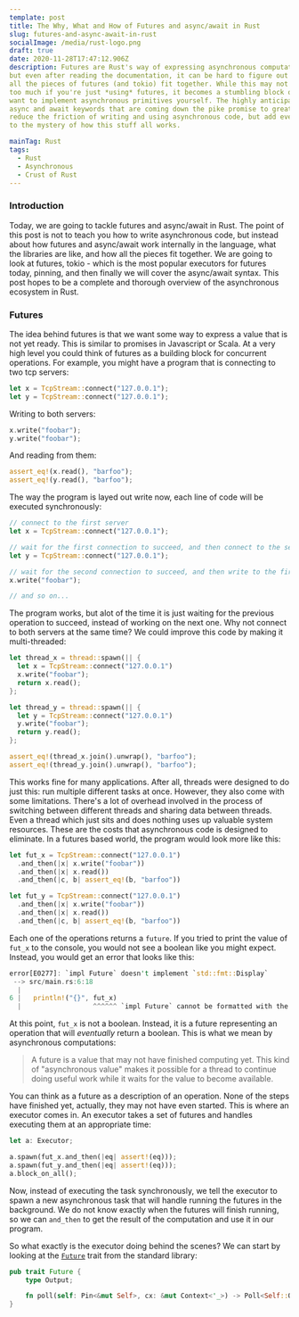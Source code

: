 ```yaml
---
template: post
title: The Why, What and How of Futures and async/await in Rust
slug: futures-and-async-await-in-rust
socialImage: /media/rust-logo.png
draft: true
date: 2020-11-28T17:47:12.906Z
description: Futures are Rust's way of expressing asynchronous computations, 
but even after reading the documentation, it can be hard to figure out how 
all the pieces of futures (and tokio) fit together. While this may not matter 
too much if you're just *using* futures, it becomes a stumbling block once you 
want to implement asynchronous primitives yourself. The highly anticipated 
async and await keywords that are coming down the pike promise to greatly 
reduce the friction of writing and using asynchronous code, but add even more 
to the mystery of how this stuff all works.

mainTag: Rust
tags:
  - Rust
  - Asynchronous
  - Crust of Rust
---
```


### Introduction

Today, we are going to tackle futures and async/await in Rust. The point of this post is not to teach you how to write asynchronous code, but instead about how futures and async/await work internally in the language, what the libraries are like, and how all the pieces fit together. We are going to look at futures, tokio - which is the most popular executors for futures today, pinning, and then finally we will cover the async/await syntax. This post hopes to be a complete and thorough overview of the asynchronous ecosystem in Rust.

### Futures

The idea behind futures is that we want some way to express a value that is not yet ready. This is similar to promises in Javascript or Scala. At a very high level you could think of futures as a building block for concurrent operations. For example, you might have a program that is connecting to two tcp servers:
```rust
let x = TcpStream::connect("127.0.0.1");
let y = TcpStream::connect("127.0.0.1");
```

Writing to both servers:
```rust
x.write("foobar");
y.write("foobar");
```

And reading from them:
```rust
assert_eq!(x.read(), "barfoo");
assert_eq!(y.read(), "barfoo");
```

The way the program is layed out write now, each line of code will be executed synchronously:
```rust
// connect to the first server
let x = TcpStream::connect("127.0.0.1");

// wait for the first connection to succeed, and then connect to the second server
let y = TcpStream::connect("127.0.0.1");

// wait for the second connection to succeed, and then write to the first server
x.write("foobar");

// and so on...
```

The program works, but alot of the time it is just waiting for the previous operation to succeed, instead of working on the next one. Why not connect to both servers at the same time? We could improve this code by making it multi-threaded:
```rust
let thread_x = thread::spawn(|| {
  let x = TcpStream::connect("127.0.0.1")
  x.write("foobar");
  return x.read();
};

let thread_y = thread::spawn(|| {
  let y = TcpStream::connect("127.0.0.1")
  y.write("foobar");
  return y.read();
};

assert_eq!(thread_x.join().unwrap(), "barfoo");
assert_eq!(thread_y.join().unwrap(), "barfoo");
```

This works fine for many applications. After all, threads were designed to do just this: run multiple different tasks at once. However, they also come with some limitations. There's a lot of overhead involved in the process of switching between different threads and sharing data between threads. Even a thread which just sits and does nothing uses up valuable system resources. These are the costs that asynchronous code is designed to eliminate. In a futures based world, the program would look more like this:
```rust
let fut_x = TcpStream::connect("127.0.0.1")
  .and_then(|x| x.write("foobar"))
  .and_then(|x| x.read())
  .and_then(|c, b| assert_eq!(b, "barfoo"))

let fut_y = TcpStream::connect("127.0.0.1")
  .and_then(|x| x.write("foobar"))
  .and_then(|x| x.read())
  .and_then(|c, b| assert_eq!(b, "barfoo"))
```

Each one of the operations returns a `future`. If you tried to print the value of `fut_x` to the console, you would not see a boolean like you might expect. Instead, you would get an error that looks like this:
```rust
error[E0277]: `impl Future` doesn't implement `std::fmt::Display`
 --> src/main.rs:6:18
  |
6 |   println!("{}", fut_x)
  |                  ^^^^^^ `impl Future` cannot be formatted with the default formatter
```

At this point, `fut_x` is not a boolean. Instead, it is a future representing an operation that will *eventually* return a boolean. This is what we mean by asynchronous computations:

> A future is a value that may not have finished computing yet. This kind of "asynchronous value" makes it possible for a thread to continue doing useful work while it waits for the value to become available.

You can think as a future as a description of an operation. None of the steps have finished yet, actually, they may not have even started. This is where an executor comes in. An executor takes a set of futures and handles executing them at an appropriate time:

```rust
let a: Executor;

a.spawn(fut_x.and_then(|eq| assert!(eq)));
a.spawn(fut_y.and_then(|eq| assert!(eq)));
a.block_on_all();
```

Now, instead of executing the task synchronously, we tell the executor to spawn a new asynchronous task that will handle running the futures in the background. We do not know exactly when the futures will finish running, so we can `and_then` to get the result of the computation and use it in our program.

So what exactly is the executor doing behind the scenes? We can start by looking at the [`Future`](https://doc.rust-lang.org/beta/std/future/trait.Future.html) trait from the standard library:
```rust
pub trait Future {
    type Output;

    fn poll(self: Pin<&mut Self>, cx: &mut Context<'_>) -> Poll<Self::Output>;
}
```